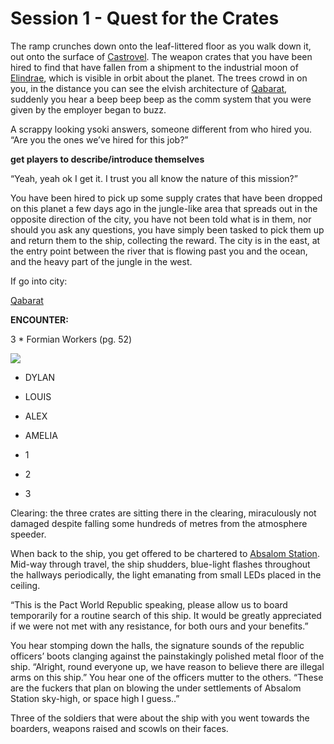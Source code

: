 

# Session 1 - Quest for the Crates

The ramp crunches down onto the leaf-littered floor as you walk down it, out onto the surface of [Castrovel](Castrovel). The weapon crates that you have been hired to find that have fallen from a shipment to the industrial moon of [Elindrae](https://starfinderwiki.com/wiki/Elindrae), which is visible in orbit about the planet. The trees crowd in on you, in the distance you can see the elvish architecture of [Qabarat](https://starfinderwiki.com/wiki/Qabarat), suddenly you hear a beep beep beep as the comm system that you were given by the employer began to buzz.

A scrappy looking ysoki answers, someone different from who hired you. “Are you the ones we’ve hired for this job?”

__________________________get players to describe/introduce themselves__________________________

“Yeah, yeah ok I get it. I trust you all know the nature of this mission?”

You have been hired to pick up some supply crates that have been dropped on this planet a few days ago in the jungle-like area that spreads out in the opposite direction of the city, you have not been told what is in them, nor should you ask any questions, you have simply been tasked to pick them up and return them to the ship, collecting the reward. The city is in the east, at the entry point between the river that is flowing past you and the ocean, and the heavy part of the jungle in the west.

If go into city:

[Qabarat](https://starfinderwiki.com/wiki/Qabarat)

********************ENCOUNTER:********************

3 * Formian Workers (pg. 52)

[![](Untitled%2033.png)](Session%201%20-%20Quest%20for%20the%20Crates%208b2861f89ef84e7c920ddcb150544499/Untitled.png)

- DYLAN

- LOUIS

- ALEX

- AMELIA

- 1

- 2

- 3

Clearing: the three crates are sitting there in the clearing, miraculously not damaged despite falling some hundreds of metres from the atmosphere speeder.

When back to the ship, you get offered to be chartered to [Absalom Station](https://starfinderwiki.com/wiki/Absalom_Station). Mid-way through travel, the ship shudders, blue-light flashes throughout the hallways periodically, the light emanating from small LEDs placed in the ceiling.

“This is the Pact World Republic speaking, please allow us to board temporarily for a routine search of this ship. It would be greatly appreciated if we were not met with any resistance, for both ours and your benefits.”

You hear stomping down the halls, the signature sounds of the republic officers’ boots clanging against the painstakingly polished metal floor of the ship. “Alright, round everyone up, we have reason to believe there are illegal arms on this ship.” You hear one of the officers mutter to the others. “These are the fuckers that plan on blowing the under settlements of Absalom Station sky-high, or space high I guess..”

Three of the soldiers that were about the ship with you went towards the boarders, weapons raised and scowls on their faces.